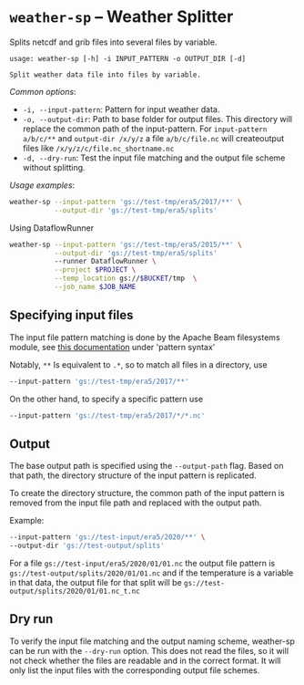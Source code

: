 # `weather-sp` – Weather Splitter 

Splits netcdf and grib files into several files by variable.

```
usage: weather-sp [-h] -i INPUT_PATTERN -o OUTPUT_DIR [-d]

Split weather data file into files by variable.
```

_Common options_:

* `-i, --input-pattern`: Pattern for input weather data.
* `-o, --output-dir`: Path to base folder for output files. This directory will replace the common path of the
  input-pattern. For `input-pattern a/b/c/**` and
  `output-dir /x/y/z` a file `a/b/c/file.nc` will createoutput files like `/x/y/z/c/file.nc_shortname.nc`
* `-d, --dry-run`: Test the input file matching and the output file scheme without splitting.

_Usage examples_:

```bash
weather-sp --input-pattern 'gs://test-tmp/era5/2017/**' \
           --output-dir 'gs://test-tmp/era5/splits'
```

Using DataflowRunner

```bash
weather-sp --input-pattern 'gs://test-tmp/era5/2015/**' \
           --output-dir 'gs://test-tmp/era5/splits'
           --runner DataflowRunner \
           --project $PROJECT \
           --temp_location gs://$BUCKET/tmp  \
           --job_name $JOB_NAME
```

## Specifying input files

The input file pattern matching is done by the Apache Beam filesystems module,
see [this documentation](https://beam.apache.org/releases/pydoc/2.12.0/apache_beam.io.filesystems.html#apache_beam.io.filesystems.FileSystems.match)
under 'pattern syntax'

Notably, `**` Is equivalent to `.*`, so to match all files in a directory, use

```bash
--input-pattern 'gs://test-tmp/era5/2017/**'
```

On the other hand, to specify a specific pattern use

```bash
--input-pattern 'gs://test-tmp/era5/2017/*/*.nc'
```

## Output

The base output path is specified using the `--output-path` flag. Based on that path, the directory structure of the
input pattern is replicated.

To create the directory structure, the common path of the input pattern is removed from the input file path and replaced
with the output path.

Example:

```bash
--input-pattern 'gs://test-input/era5/2020/**' \
--output-dir 'gs://test-output/splits'
```

For a file `gs://test-input/era5/2020/01/01.nc` the output file pattern is
`gs://test-output/splits/2020/01/01.nc` and if the temperature is a variable in that data, the output file for that
split will be `gs://test-output/splits/2020/01/01.nc_t.nc`

## Dry run

To verify the input file matching and the output naming scheme, weather-sp can be run with the `--dry-run` option. This
does not read the files, so it will not check whether the files are readable and in the correct format. It will only
list the input files with the corresponding output file schemes.
